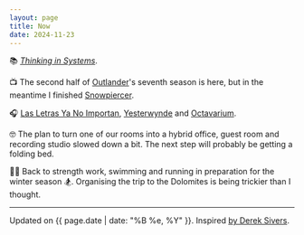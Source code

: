 ```yaml
---
layout: page
title: Now
date: 2024-11-23
---
```


📚 [_Thinking in Systems_](https://www.chelseagreen.com/product/thinking-in-systems/).

📺 The second half of [Outlander](https://en.wikipedia.org/wiki/Outlander_(TV_series))'s seventh season is here, but in the meantime I finished [Snowpiercer](https://en.wikipedia.org/wiki/Snowpiercer_(TV_series)).

🎧 [Las Letras Ya No Importan](https://en.wikipedia.org/wiki/Las_Letras_Ya_No_Importan), [Yesterwynde](https://en.wikipedia.org/wiki/Yesterwynde) and [Octavarium](https://en.wikipedia.org/wiki/Octavarium).

🤓 The plan to turn one of our rooms into a hybrid office, guest room and recording studio slowed down a bit. The next step will probably be getting a folding bed.

🏋🏻 Back to strength work, swimming and running in preparation for the winter season 🏂. Organising the trip to the Dolomites is being trickier than I thought.

---

Updated on {{ page.date | date: "%B %e, %Y" }}. Inspired [by Derek Sivers](https://nownownow.com/about).
